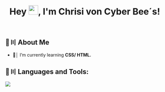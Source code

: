 <h1 align="center">Hey <img src="https://raw.githubusercontent.com/MartinHeinz/MartinHeinz/master/wave.gif" width="30px" height="30px">, I'm Chrisi von Cyber Bee´s!</h1>

<br>

## 🔎〣 About Me



- 🌱│ I’m currently learning **CSS/ HTML.**


## 🚀〣 Languages and Tools:

![](https://skillicons.dev/icons?i=java,github,idea,discord,bots,css,html,js)

<br/>
